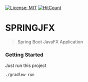 [![License: MIT](https://img.shields.io/badge/License-MIT-yellow.svg)](https://opensource.org/licenses/MIT)
[![HitCount](http://hits.dwyl.io/babeguru/springjfx.svg)](http://hits.dwyl.io/babeguru/springjfx)

# SPRINGJFX
>Spring Boot JavaFX Application

### Getting Started
Just run this project
```
./gradlew run
```
